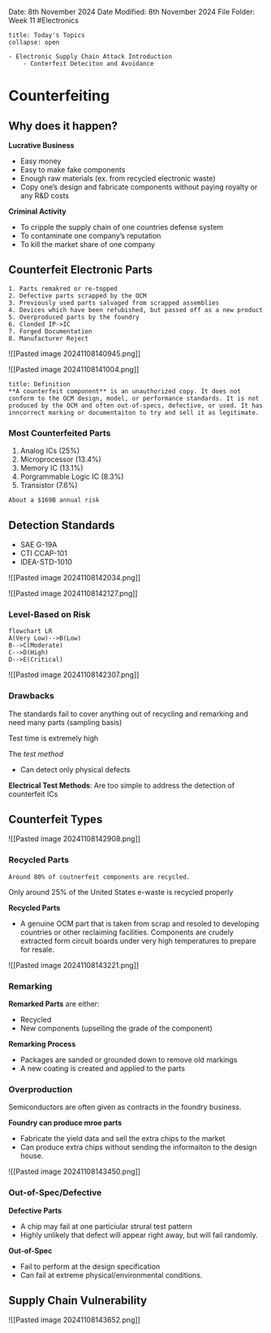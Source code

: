 Date: 8th November 2024
Date Modified: 8th November 2024
File Folder: Week 11
#Electronics

```ad-abstract
title: Today's Topics
collapse: open

- Electronic Supply Chain Attack Introduction
	- Conterfeit Deteciton and Avoidance

```

# Counterfeiting

## Why does it happen?

**Lucrative Business**
- Easy money
- Easy to make fake components
- Enough raw materials (ex. from recycled electronic waste)
- Copy one’s design and fabricate components without paying royalty or any R&D costs

**Criminal Activity**
- To cripple the supply chain of one countries defense system
- To contaminate one company’s reputation
- To kill the market share of one company

## Counterfeit Electronic Parts

```ad-example
1. Parts remakred or re-topped
2. Defective parts scrapped by the OCM
3. Previously used parts salvaged from scrapped assemblies
4. Devices which have been refubished, but passed off as a new product
5. Overproduced parts by the foundry
6. Clonded IP->IC
7. Forged Documentation
8. Manufacturer Reject
```

![[Pasted image 20241108140945.png]]

![[Pasted image 20241108141004.png]]

```ad-summary
title: Definition
**A counterfeit component** is an unauthorized copy. It does not conform to the OCM design, model, or performance standards. It is not produced by the OCM and often out-of-specs, defective, or used. It has inncorrect marking or documentaiton to try and sell it as legitimate.
```

### Most Counterfeited Parts

1. Analog ICs (25%)
2. Microprocessor (13.4%)
3. Memory IC (13.1%)
4. Porgrammable Logic IC (8.3%)
5. Transistor (7.6%)

```ad-warning
About a $169B annual risk
```

## Detection Standards

- SAE G-19A
- CTI CCAP-101
- IDEA-STD-1010

![[Pasted image 20241108142034.png]]

![[Pasted image 20241108142127.png]]

### Level-Based on Risk

```mermaid
flowchart LR
A(Very Low)-->B(Low)
B-->C(Moderate)
C-->D(High)
D-->E(Critical)
```

![[Pasted image 20241108142307.png]]

### Drawbacks

The standards fail to cover anything out of recycling and remarking and need many parts (sampling basis)

Test time is extremely high

The *test method*
- Can detect only physical defects

**Electrical Test Methods**: Are too simple to address the detection of counterfeit ICs

## Counterfeit Types

![[Pasted image 20241108142908.png]]

### Recycled Parts

```ad-warning
Around 80% of coutnerfeit components are recycled.
```

Only around 25% of the United States e-waste is recycled properly

**Recycled Parts**
- A genuine OCM part that is taken from scrap and resoled to developing countries or other reclaiming facilities. Components are crudely extracted form circuit boards under very high temperatures to prepare for resale.

![[Pasted image 20241108143221.png]]

### Remarking

**Remarked Parts** are either:
- Recycled
- New components (upselling the grade of the component)

**Remarking Process**
- Packages are sanded or grounded down to remove old markings
- A new coating is created and applied to the parts

### Overproduction

Semiconductors are often given as contracts in the foundry business.

**Foundry can produce mroe parts**
- Fabricate the yield data and sell the extra chips to the market
- Can produce extra chips without sending the informaiton to the design house.

![[Pasted image 20241108143450.png]]

### Out-of-Spec/Defective

**Defective Parts**
- A chip may fail at one particiular strural test pattern
- Highly unlikely that defect will appear right away, but will fail randomly.

**Out-of-Spec**
- Fail to perform at the design specification
- Can fail at extreme physical/environmental conditions.

## Supply Chain Vulnerability

![[Pasted image 20241108143652.png]]


